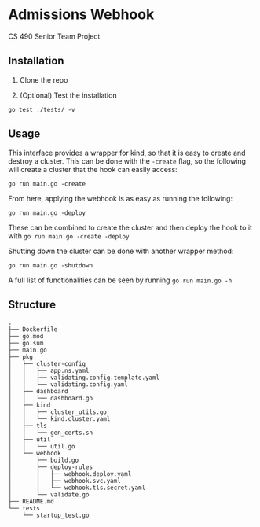 # Admissions Webhook
CS 490 Senior Team Project

## Installation

1. Clone the repo

2. (Optional) Test the installation

`go test ./tests/ -v`


## Usage

This interface provides a wrapper for kind, so that it is easy to create and destroy a cluster. This can be done with the `-create` flag, so the following will create a cluster that the hook can easily access:

`go run main.go -create`

From here, applying the webhook is as easy as running the following:

`go run main.go -deploy`

These can be combined to create the cluster and then deploy the hook to it with `go run main.go -create -deploy`

Shutting down the cluster can be done with another wrapper method:

`go run main.go -shutdown`

A full list of functionalities can be seen by running `go run main.go -h`

## Structure

```
.
├── Dockerfile
├── go.mod
├── go.sum
├── main.go
├── pkg
│   ├── cluster-config
│   │   ├── app.ns.yaml
│   │   ├── validating.config.template.yaml
│   │   └── validating.config.yaml
│   ├── dashboard
│   │   └── dashboard.go
│   ├── kind
│   │   ├── cluster_utils.go
│   │   └── kind.cluster.yaml
│   ├── tls
│   │   └── gen_certs.sh
│   ├── util
│   │   └── util.go
│   └── webhook
│       ├── build.go
│       ├── deploy-rules
│       │   ├── webhook.deploy.yaml
│       │   ├── webhook.svc.yaml
│       │   └── webhook.tls.secret.yaml
│       └── validate.go
├── README.md
└── tests
    └── startup_test.go
```
